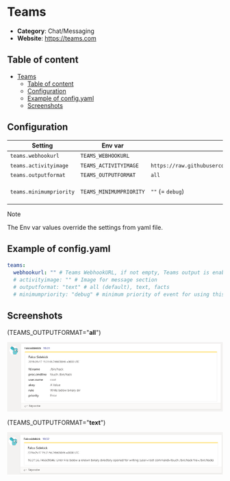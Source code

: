 # Teams


- **Category**: Chat/Messaging
- **Website**: https://teams.com

## Table of content

- [Teams](#teams)
  - [Table of content](#table-of-content)
  - [Configuration](#configuration)
  - [Example of config.yaml](#example-of-configyaml)
  - [Screenshots](#screenshots)

## Configuration

| Setting                 | Env var                 | Default value                                                                                       | Description                                                                                                                         |
| ----------------------- | ----------------------- | --------------------------------------------------------------------------------------------------- | ----------------------------------------------------------------------------------------------------------------------------------- |
| `teams.webhookurl`      | `TEAMS_WEBHOOKURL`      |                                                                                                     | Teams WebhookURL, if not empty, Teams output is **enabled**                                                                         |
| `teams.activityimage`   | `TEAMS_ACTIVITYIMAGE`   | `https://raw.githubusercontent.com/falcosecurity/falcosidekick/master/imgs/falcosidekick_color.png` | Image for message section                                                                                                           |
| `teams.outputformat`    | `TEAMS_OUTPUTFORMAT`    | `all`                                                                                               | `all`, `text`, `facts`                                                                                                    |
| `teams.minimumpriority` | `TEAMS_MINIMUMPRIORITY` | `""` (= `debug`)                                                                                    | Minimum priority of event for using this output, order is `emergency,alert,critical,error,warning,notice,informational,debug or ""` |


> [!NOTE]
The Env var values override the settings from yaml file.

## Example of config.yaml

```yaml
teams:
  webhookurl: "" # Teams WebhookURL, if not empty, Teams output is enabled
  # activityimage: "" # Image for message section
  # outputformat: "text" # all (default), text, facts
  # minimumpriority: "debug" # minimum priority of event for using this output, order is emergency|alert|critical|error|warning|notice|informational|debug or "" (default)
```
## Screenshots

(TEAMS_OUTPUTFORMAT="**all**")

![teams example](images/teams.png)

(TEAMS_OUTPUTFORMAT="**text**")

![teams facts only](images/teams_text.png)

